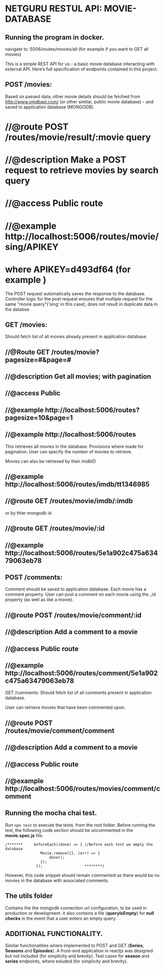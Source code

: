 # NETGURU RESTUL API: MOVIE-DATABASE



## Running the program in docker.
navigate to <DOCKERHOST>:5006/routes/movies/all  (for example if you want to GET all movies)

This is a simple REST API for us - a basic movie database interacting with external API. Here’s full specification of endpoints contained in this project.

## POST /movies:
Based on passed data, other movie details should be fetched from http://www.omdbapi.com/ (or other similar, public movie database) - and saved to application database (MONGODB).

# //@route                POST /routes/movie/result/:movie query
# //@description          Make a POST request to retrieve movies by search query
# //@access               Public route
# //@example              http://localhost:5006/routes/movie/sing/APIKEY
# where APIKEY=d493df64 (for example )

The POST request automatically saves the response to the database. 
Controller logic for the post request ensures that multiple request for the same "movie query"('sing' in this case),
does not result in duplicate data in the databse. 


## GET /movies:
Should fetch list of all movies already present in application database.

## //@Route               GET /routes/movie?pagesize=#&page=#
## //@description          Get all movies; with pagination
## //@access               Public
## //@example              http://localhost:5006/routes?pagesize=10&page=1
## //@example              http://localhost:5006/routes

This retrieves all movies in the database. Provisions where made for pagination. User can specify the number of 
movies to retrieve. 

Movies can also be retrieved by their imdbID 
## //@example              http://localhost:5006/routes/imdb/tt1346985
## //@route                GET /routes/movie/imdb/:imdb

or by thier mongodb id
## //@route                GET /routes/movie/:id
## //@example              http://localhost:5006/routes/5e1a902c475a63479063eb78




## POST /comments:
Comment should be saved to application database. 
Each movie has a comment property. User can post a comment on each movie using the _id property (as well as like a movie). 

## //@route                POST /routes/movie/comment/:id
## //@description          Add a comment to a movie
## //@access               Public route
## //@example              http://localhost:5006/routes/comment/5e1a902c475a63479063eb78




GET /comments:
Should fetch list of all comments present in application database.

User can retrieve movies that have been commented upon. 

## //@route                POST /routes/movie/comment/comment
## //@description          Add a comment to a movie
## //@access               Public route
## //@example              http://localhost:5006/routes/movies/comment/comment






## Running the mocha chai test.

Run `npm test` to execute the  tests. from the root folder. 
Before running the test, the following code section should be uncommented in the **movie.spec.js** file.
            

    /*******     beforeEach((done) => { //Before each test we empty the database
                    Movie.remove({}, (err) => {
                        done();
                    });
                  });                   ********/

However, this code snippet should remain commented as there would be no movies in the database with associated comments. 



## The utils folder 
Contains the the mongodb connection url configuration, to be used in production or development. 
it also contains a file (**queryIsEmpty**) for **null checks** in the event that a user enters an empty query. 



## ADDITIONAL FUNCTIONALITY. 
Similar functionalities where implemented to POST and GET (**Series**, **Seasons** and **Episodes**).
A front-end application in reactjs was designed but not included (for simplicity and brevity). 
Test cases for **season** and **series** endpoints, where exluded (for simplicity and brevity). 






